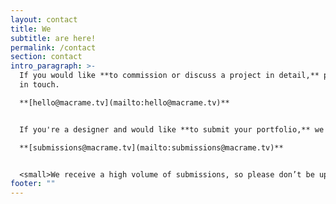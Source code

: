 ```yaml
---
layout: contact
title: We
subtitle: are here!
permalink: /contact
section: contact
intro_paragraph: >-
  If you would like **to commission or discuss a project in detail,** please get
  in touch.

  **[hello@macrame.tv](mailto:hello@macrame.tv)**


  If you're a designer and would like **to submit your portfolio,** we would love to hear from you.

  **[submissions@macrame.tv](mailto:submissions@macrame.tv)**


  <small>We receive a high volume of submissions, so please don’t be upset if you don’t hear back from us.</small>
footer: ""
---
```


